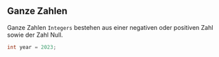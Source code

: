 ## Ganze Zahlen

Ganze Zahlen `Integers` bestehen aus einer negativen oder positiven Zahl sowie der Zahl Null.

```cpp
int year = 2023;
```
